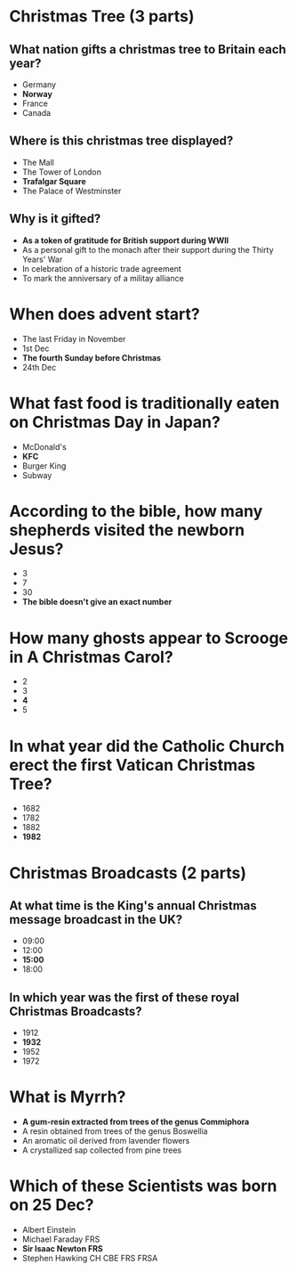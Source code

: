 # Christmas Tree (3 parts)
## What nation gifts a christmas tree to Britain each year?
- Germany
- **Norway**
- France
- Canada

## Where is this christmas tree displayed?
- The Mall
- The Tower of London
- **Trafalgar Square**
- The Palace of Westminster

## Why is it gifted?
- **As a token of gratitude for British support during WWII**
- As a personal gift to the monach after their support during the Thirty Years' War
- In celebration of a historic trade agreement
- To mark the anniversary of a militay alliance

# When does advent start?
- The last Friday in November
- 1st Dec
- **The fourth Sunday before Christmas**
- 24th Dec

# What fast food is traditionally eaten on Christmas Day in Japan?
- McDonald's
- **KFC**
- Burger King
- Subway

# According to the bible, how many shepherds visited the newborn Jesus?
- 3
- 7
- 30
- **The bible doesn't give an exact number**

# How many ghosts appear to Scrooge in A Christmas Carol?
- 2
- 3
- **4**
- 5

# In what year did the Catholic Church erect the first Vatican Christmas Tree?
- 1682
- 1782
- 1882
- **1982**

# Christmas Broadcasts (2 parts)
## At what time is the King's annual Christmas message broadcast in the UK?
- 09:00
- 12:00
- **15:00**
- 18:00

## In which year was the first of these royal Christmas Broadcasts?
- 1912
- **1932**
- 1952
- 1972

# What is Myrrh?
- **A gum-resin extracted from trees of the genus Commiphora**
- A resin obtained from trees of the genus Boswellia
- An aromatic oil derived from lavender flowers
- A crystallized sap collected from pine trees

# Which of these Scientists was born on 25 Dec?
- Albert Einstein
- Michael Faraday FRS
- **Sir Isaac Newton FRS**
- Stephen Hawking CH CBE FRS FRSA
